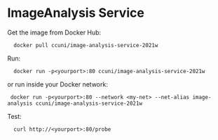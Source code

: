 # ImageAnalysis Service

Get the image from Docker Hub:
```
  docker pull ccuni/image-analysis-service-2021w
```

Run:
```
  docker run -p<yourport>:80 ccuni/image-analysis-service-2021w
```
or run inside your Docker network:
 ```
  docker run -p<yourport>:80 --network <my-net> --net-alias image-analysis ccuni/image-analysis-service-2021w
```

Test:
```
  curl http://<yourport>:80/probe
```
